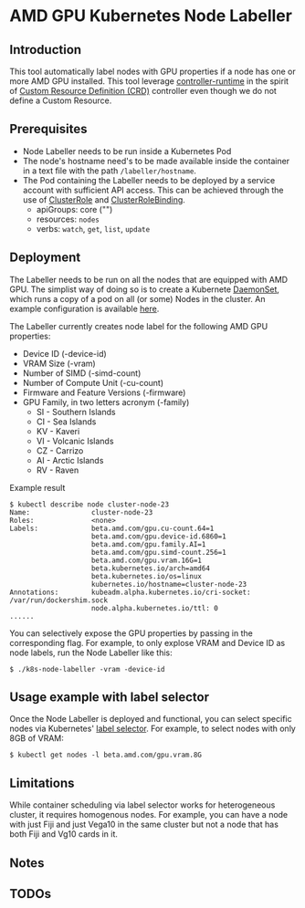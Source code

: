 # AMD GPU Kubernetes Node Labeller

## Introduction

This tool automatically label nodes with GPU properties if a node has one or more AMD GPU installed.  This tool leverage [controller-runtime][cr] in the spirit of [Custom Resource Definition (CRD)][crd] controller even though we do not define a Custom Resource.

## Prerequisites

* Node Labeller needs to be run inside a Kubernetes Pod
* The node's hostname need's to be made available inside the container in a text file with the path `/labeller/hostname`.
* The Pod containing the Labeller needs to be deployed by a service account with sufficient API access.  This can be achieved through the use of [ClusterRole][rcr] and [ClusterRoleBinding][rcrb].
  * apiGroups: core ("")
  * resources: `nodes`
  * verbs: `watch`, `get`, `list`, `update`

## Deployment

The Labeller needs to be run on all the nodes that are equipped with AMD GPU.  The simplist way of doing so is to create a Kubernete [DaemonSet][ds], which runs a copy of a pod on all (or some) Nodes in the cluster.  An example configuration is available [here](../../k8s-ds-amdgpu-labeller.yaml).

The Labeller currently creates node label for the following AMD GPU properties:

* Device ID (-device-id)
* VRAM Size (-vram)
* Number of SIMD (-simd-count)
* Number of Compute Unit (-cu-count)
* Firmware and Feature Versions (-firmware)
* GPU Family, in two letters acronym (-family)
  * SI - Southern Islands
  * CI - Sea Islands
  * KV - Kaveri
  * VI - Volcanic Islands
  * CZ - Carrizo
  * AI - Arctic Islands
  * RV - Raven

Example result

    $ kubectl describe node cluster-node-23
    Name:               cluster-node-23
    Roles:              <none>
    Labels:             beta.amd.com/gpu.cu-count.64=1
                        beta.amd.com/gpu.device-id.6860=1
                        beta.amd.com/gpu.family.AI=1
                        beta.amd.com/gpu.simd-count.256=1
                        beta.amd.com/gpu.vram.16G=1
                        beta.kubernetes.io/arch=amd64
                        beta.kubernetes.io/os=linux
                        kubernetes.io/hostname=cluster-node-23
    Annotations:        kubeadm.alpha.kubernetes.io/cri-socket: /var/run/dockershim.sock
                        node.alpha.kubernetes.io/ttl: 0
    ......

You can selectively expose the GPU properties by passing in the corresponding flag.  For example, to only explose VRAM and Device ID as node labels, run the Node Labeller like this:

    $ ./k8s-node-labeller -vram -device-id

## Usage example with label selector

Once the Node Labeller is deployed and functional, you can select specific nodes via Kubernetes' [label selector][ls].  For example, to select nodes with only 8GB of VRAM:

    $ kubectl get nodes -l beta.amd.com/gpu.vram.8G

## Limitations

While container scheduling via label selector works for heterogeneous cluster, it requires homogenous nodes.  For example, you can have a node with just Fiji and just Vega10 in the same cluster but not a node that has both Fiji and Vg10 cards in it.

## Notes

## TODOs

[ls]: https://kubernetes.io/docs/concepts/overview/working-with-objects/labels/#label-selectors
[ds]: https://kubernetes.io/docs/concepts/workloads/controllers/daemonset/
[crd]: https://kubernetes.io/docs/concepts/extend-kubernetes/api-extension/custom-resources/
[cr]: https://github.com/kubernetes-sigs/controller-runtime
[rcr]: https://kubernetes.io/docs/reference/access-authn-authz/rbac/#role-and-clusterrole
[rcrb]: https://kubernetes.io/docs/reference/access-authn-authz/rbac/#rolebinding-and-clusterrolebinding
